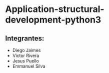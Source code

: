 # Application-structural-development-python3

## Integrantes:

- Diego Jaimes
- Victor Rivera
- Jesus Puello
- Emmanuel Silva
